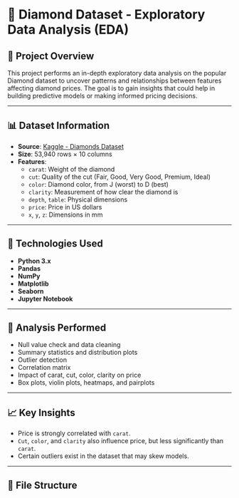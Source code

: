 # 💎 Diamond Dataset - Exploratory Data Analysis (EDA)

## 📁 Project Overview
This project performs an in-depth exploratory data analysis on the popular Diamond dataset to uncover patterns and relationships between features affecting diamond prices. The goal is to gain insights that could help in building predictive models or making informed pricing decisions.

---

## 📊 Dataset Information

- **Source**: [Kaggle - Diamonds Dataset](https://www.kaggle.com/datasets/shivam2503/diamonds)
- **Size**: 53,940 rows × 10 columns
- **Features**:
  - `carat`: Weight of the diamond
  - `cut`: Quality of the cut (Fair, Good, Very Good, Premium, Ideal)
  - `color`: Diamond color, from J (worst) to D (best)
  - `clarity`: Measurement of how clear the diamond is
  - `depth`, `table`: Physical dimensions
  - `price`: Price in US dollars
  - `x`, `y`, `z`: Dimensions in mm

---

## 🔧 Technologies Used

- **Python 3.x**
- **Pandas**
- **NumPy**
- **Matplotlib**
- **Seaborn**
- **Jupyter Notebook**

---

## 🧪 Analysis Performed

- Null value check and data cleaning
- Summary statistics and distribution plots
- Outlier detection
- Correlation matrix
- Impact of carat, cut, color, clarity on price
- Box plots, violin plots, heatmaps, and pairplots

---

## 📈 Key Insights

- Price is strongly correlated with `carat`.
- `Cut`, `color`, and `clarity` also influence price, but less significantly than `carat`.
- Certain outliers exist in the dataset that may skew models.

---

## 📂 File Structure

